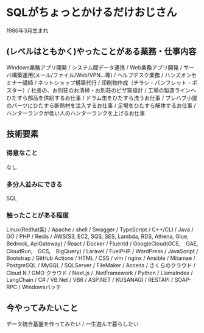 # SQLがちょっとかけるだけおじさん
1986年3月生まれ

## (レベルはともかく)やったことがある業務・仕事内容

Windows業務アプリ開発 / システム間データ連携 / Web業務アプリ開発 / 
サーバ構築運用(メール/ファイル/Web/VPN...等) / ヘルプデスク業務 / ハンズオンセミナー講師 / 
ネットショップ構築代行 / 印刷物作成（チラシ・パンフレット・ポスター）/
社長の、お別荘のお清掃・お別荘のピザ窯設計 / 工場の製造ラインへひたすら部品を供給するお仕事 /
ドラム缶をひたすら洗うお仕事 / プレハブ小屋のパーツにひたすら断熱材を注入するお仕事 / 
足場をひたすら解体するお仕事 /　ハンターランクが低い人のハンターランクを上げるお仕事

## 技術要素

### 得意なこと
なし

### 多分人並みにできる
SQL

### 触ったことがある程度
Linux(Redhat系) / Apache / shell / Swagger / TypeScript / C++/CLI / Java / GO / PHP / Redis / 
AWS(S3, EC2, SQS, SES, Lambda, RDS, Athena, Glue, Bedrock, ApiGateway) / React / Docker / 
Fluentd / GoogleCloud(GCE,　GAE,　CloudRun,　GCS,　BigQuery) / Laravel / FuelPHP / WordPress / 
JavaScript / Bootstrap / GitHub Actions / HTML / CSS / vim / nginx / Ansible / Mitamae / 
PostgreSQL / MySQL / SQLServer / FileMaker / Access / さくらのクラウド / Cloud N / GMO クラウド / 
Next.js / .NetFramework / Python / LlamaIndex / LangChain / C# / VB.Net / VB6 / ASP.NET / 
KUSANAGI / RESTAPI / SOAP-RPC / Windowsバッチ

## 今やってみたいこと
データ統合基盤を作ってみたい / 一生遊んで暮らしたい


